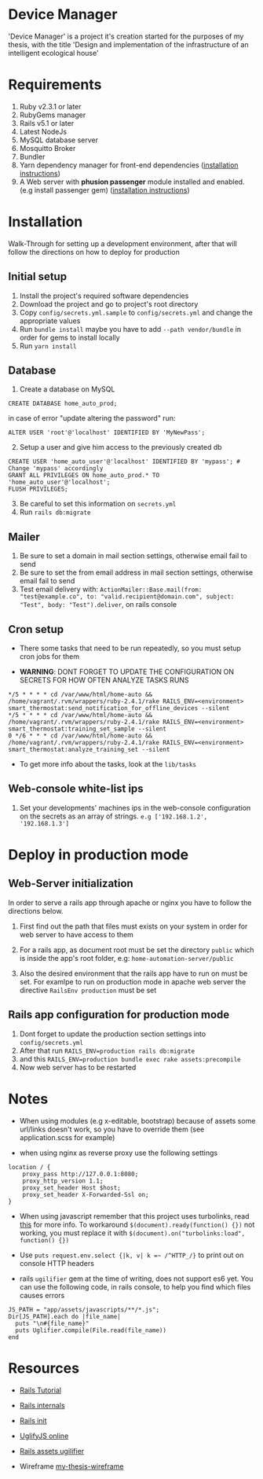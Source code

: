# Device Manager

'Device Manager' is a project it's creation started for the purposes of my thesis, with the title 'Design and implementation of the infrastructure of an intelligent ecological house'

# Requirements

1. Ruby v2.3.1 or later
2. RubyGems manager
3. Rails v5.1 or later
4. Latest NodeJs
5. MySQL database server
6. Mosquitto Broker
7. Bundler
8. Yarn dependency manager for front-end dependencies ([installation instructions](https://yarnpkg.com/en/docs/install))
9. A Web server with **phusion passenger** module installed and enabled. (e.g install passenger gem) ([installation instructions](https://www.phusionpassenger.com/library/install/standalone/install/oss/))

# Installation 

Walk-Through for setting up a development environment, after that will follow the directions on how to deploy for production

## Initial setup

1. Install the project's required software dependencies
2. Download the project and go to project's root directory
3. Copy `config/secrets.yml.sample` to `config/secrets.yml` and change the appropriate values
4. Run `bundle install` maybe you have to add `--path vendor/bundle` in order for gems to install locally
5. Run `yarn install`

## Database

1. Create a database on MySQL

```mysql
CREATE DATABASE home_auto_prod;
```

in case of error "update altering the password" run:

```mysql
ALTER USER 'root'@'localhost' IDENTIFIED BY 'MyNewPass';
```

2. Setup a user and give him access to the previously created db

```mysql
CREATE USER 'home_auto_user'@'localhost' IDENTIFIED BY 'mypass'; # Change 'mypass' accordingly
GRANT ALL PRIVILEGES ON home_auto_prod.* TO 'home_auto_user'@'localhost';
FLUSH PRIVILEGES;
```

3. Be careful to set this information on `secrets.yml`
4. Run `rails db:migrate`

## Mailer

1. Be sure to set a domain in mail section settings, otherwise email fail to send
2. Be sure to set the from email address in mail section settings, otherwise email fail to send
3. Test email delivery with:
`ActionMailer::Base.mail(from: "test@example.co", to: "valid.recipient@domain.com", subject: "Test", body: "Test").deliver`, on rails console

## Cron setup

+ There some tasks that need to be run repeatedly, so you must setup cron jobs for them

+ **WARNING**: DONT FORGET TO UPDATE THE CONFIGURATION ON SECRETS FOR HOW OFTEN ANALYZE TASKS RUNS

```cron
*/5 * * * * cd /var/www/html/home-auto && /home/vagrant/.rvm/wrappers/ruby-2.4.1/rake RAILS_ENV=<environment> smart_thermostat:send_notification_for_offline_devices --silent
*/5 * * * * cd /var/www/html/home-auto && /home/vagrant/.rvm/wrappers/ruby-2.4.1/rake RAILS_ENV=<environment> smart_thermostat:training_set_sample --silent
0 */6 * * * cd /var/www/html/home-auto && /home/vagrant/.rvm/wrappers/ruby-2.4.1/rake RAILS_ENV=<environment> smart_thermostat:analyze_training_set --silent
```

+ To get more info about the tasks, look at the `lib/tasks`

## Web-console white-list ips

1. Set your developments' machines ips in the web-console configuration on the secrets as an array of strings. `e.g ['192.168.1.2', '192.168.1.3']`

# Deploy in production mode

## Web-Server initialization

In order to serve a rails app through apache or nginx you have to follow the directions below.

1. First find out the path that files must exists on your system in order for web server to have access to them

2. For a rails app, as document root must be set the directory `public` which is inside the app's root folder, e.g: `home-automation-server/public`

3. Also the desired environment that the rails app have to run on must be set. For examlpe to run on production mode in apache web server the directive `RailsEnv production` must be set

## Rails app configuration for production mode

1. Dont forget to update the production section settings into `config/secrets.yml`
1. After that run `RAILS_ENV=production rails db:migrate`
2. and this `RAILS_ENV=production bundle exec rake assets:precompile`
3. Now web server has to be restarted

# Notes

+ When using modules (e.g x-editable, bootstrap) because of assets some url/links doesn't work, so you have to override them (see application.scss for example)

+ when using nginx as reverse proxy use the following settings

```nginx
location / {
    proxy_pass http://127.0.0.1:8080;
    proxy_http_version 1.1;
    proxy_set_header Host $host;
    proxy_set_header X-Forwarded-Ssl on;
}
```

+ When using javascript remember that this project uses turbolinks, read [this](http://guides.rubyonrails.org/working_with_javascript_in_rails.html#page-change-events) for more info. To workaround `$(document).ready(function() {})` not working, you must replace it with `$(document).on("turbolinks:load", function() {})`

+ Use `puts request.env.select {|k, v| k =~ /^HTTP_/}` to print out on console HTTP headers

+ rails `ugilifier` gem at the time of writing, does not support es6 yet. You can use the following code, in rails console, to help you find which files causes errors
```rails
JS_PATH = "app/assets/javascripts/**/*.js"; 
Dir[JS_PATH].each do |file_name|
  puts "\n#{file_name}"
  puts Uglifier.compile(File.read(file_name))
end
```

# Resources

+ [Rails Tutorial](https://www.railstutorial.org/)

+ [Rails internals](http://andrewberls.com/blog/post/rails-from-request-to-response-part-1--introduction)

+ [Rails init](http://guides.rubyonrails.org/initialization.html)

+ [UglifyJS online](https://skalman.github.io/UglifyJS-online/)

+ [Rails assets ugilifier](https://stackoverflow.com/questions/12574977/rake-assetsprecompile-gives-punc-error/38228770)

+ Wireframe [my-thesis-wireframe](https://app.mockflow.com/index.jsp?editor=on&publicid=Da8f54e4c4cd2adeb757a8f5723ca6d64&projectid=D09b31f58b04a901571e0d79f7f8e17c0&perm=Owner&template=)
